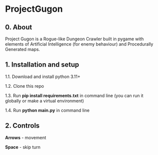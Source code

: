# ProjectGugon

## 0. About
Project Gugon is a Rogue-like Dungeon Crawler built in pygame with elements of Artificial Intelligence (for enemy behaviour) and Procedurally Generated maps.

## 1. Installation and setup
1.1. Download and install python 3.11+

1.2. Clone this repo

1.3. Run **pip install requirements.txt** in command line (you can run it globally or make a virtual environment)

1.4. Run **python main.py** in command line

## 2. Controls
**Arrows**  - movement

**Space**   - skip turn
